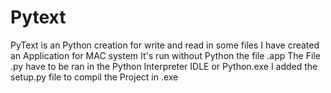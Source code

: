 # Pytext
PyText is an Python creation for write and read in some files
I have created an Application for MAC system It's run without Python the file .app
The File .py have to be ran in the Python Interpreter IDLE or Python.exe
I added the setup.py file to compil the Project in .exe
